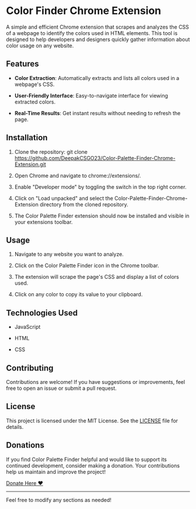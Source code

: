 # Color Finder Chrome Extension

A simple and efficient Chrome extension that scrapes and analyzes the CSS of a webpage to identify the colors used in HTML elements. This tool is designed to help developers and designers quickly gather information about color usage on any website.

## Features

- **Color Extraction**: Automatically extracts and lists all colors used in a webpage's CSS.

- **User-Friendly Interface**: Easy-to-navigate interface for viewing extracted colors.

- **Real-Time Results**: Get instant results without needing to refresh the page.

## Installation

1. Clone the repository: git clone https://github.com/DeepakCSGO23/Color-Palette-Finder-Chrome-Extension.git

2. Open Chrome and navigate to chrome://extensions/.

3. Enable "Developer mode" by toggling the switch in the top right corner.

4. Click on "Load unpacked" and select the Color-Palette-Finder-Chrome-Extension directory from the cloned repository.

5. The Color Palette Finder extension should now be installed and visible in your extensions toolbar.

## Usage

1. Navigate to any website you want to analyze.

2. Click on the Color Palette Finder icon in the Chrome toolbar.

3. The extension will scrape the page's CSS and display a list of colors used.

4. Click on any color to copy its value to your clipboard.

## Technologies Used

- JavaScript

- HTML

- CSS

## Contributing

Contributions are welcome! If you have suggestions or improvements, feel free to open an issue or submit a pull request.

## License

This project is licensed under the MIT License. See the [LICENSE](LICENSE) file for details.

## Donations 

If you find Color Palette Finder helpful and would like to support its continued development, consider making a donation. Your contributions help us maintain and improve the project!

[Donate Here ❤️](https://buymeacoffee.com/deepakkn)

---

Feel free to modify any sections as needed!
